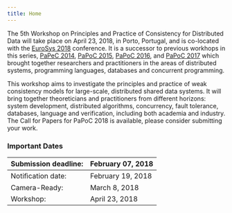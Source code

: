 ```yaml
---
title: Home
---
```


The 5th Workshop on Principles and Practice of Consistency for Distributed Data will take place on April 23, 2018, in Porto, Portugal, and is co-located with the [EuroSys 2018](http://eurosys2018.org/) conference. It is a successor to previous workhops in this series, [PaPeC 2014](http://eventos.fct.unl.pt/papec/), [PaPoC 2015](http://papoc.di.uminho.pt/), [PaPoC 2016](http://www2.ucsc.edu/papoc-2016/), and [PaPoC 2017](http://software.imdea.org/Conferences/PAPOC17/program.shtml) which brought together researchers and practitioners in the areas of distributed systems, programming languages, databases and concurrent programming.

This workshop aims to investigate the principles and practice of weak consistency models for large-scale, distributed shared data systems. It will bring together theoreticians and practitioners from different horizons: system development, distributed algorithms, concurrency, fault tolerance, databases, language and verification, including both academia and industry. The Call for Papers for PaPoC 2018 is available, please consider submitting your work.

### Important Dates

|Submission deadline: | February 07, 2018 |
|--------------|--------------------------|
|Notiﬁcation date: | February 19, 2018|
|Camera-Ready: | March 8, 2018|
|Workshop: | April 23, 2018|

